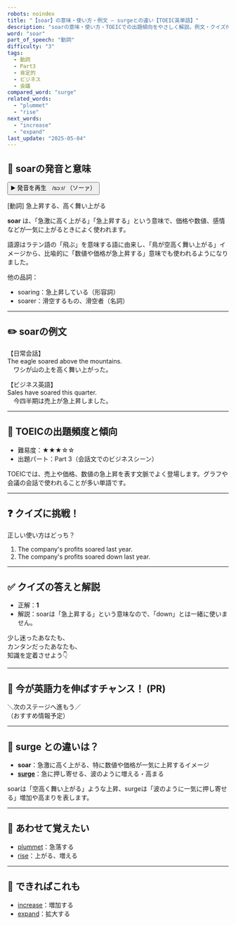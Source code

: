 ```yaml
---
robots: noindex
title: "【soar】の意味・使い方・例文 ― surgeとの違い【TOEIC英単語】"
description: "soarの意味・使い方・TOEICでの出題傾向をやさしく解説。例文・クイズ付きでsurgeとの違いもわかりやすく学べます。"
word: "soar"
part_of_speech: "動詞"
difficulty: "3"
tags:
  - 動詞
  - Part3
  - 肯定的
  - ビジネス
  - 会議
compared_word: "surge"
related_words:
  - "plummet"
  - "rise"
next_words:
  - "increase"
  - "expand"
last_update: "2025-05-04"
---
```


## 🔰 soarの発音と意味

<button class="play-audio" onclick="playTTS('soar')">
  <span class="play-audio-main">
    ▶️ 発音を再生　/sɔːr/
  </span>
  <span class="play-audio-sub">
    （ソーァ）
  </span>
</button>

[動詞] 急上昇する、高く舞い上がる

**soar** は、「急激に高く上がる」「急上昇する」という意味で、価格や数値、感情などが一気に上がるときによく使われます。

語源はラテン語の「飛ぶ」を意味する語に由来し、「鳥が空高く舞い上がる」イメージから、比喩的に「数値や価格が急上昇する」意味でも使われるようになりました。

他の品詞：  
- soaring：急上昇している（形容詞）
- soarer：滑空するもの、滑空者（名詞）

---

## ✏️ soarの例文

【日常会話】  
The eagle soared above the mountains.  
　ワシが山の上を高く舞い上がった。

【ビジネス英語】  
Sales have soared this quarter.  
　今四半期は売上が急上昇しました。

---

## 🎯 TOEICの出題頻度と傾向

- 難易度：★★★☆☆
- 出題パート：Part 3（会話文でのビジネスシーン）

TOEICでは、売上や価格、数値の急上昇を表す文脈でよく登場します。グラフや会議の会話で使われることが多い単語です。

---

## ❓ クイズに挑戦！

正しい使い方はどっち？

1. The company's profits soared last year.  
2. The company's profits soared down last year.

---

## ✅ クイズの答えと解説

- 正解：**1**
- 解説：soarは「急上昇する」という意味なので、「down」とは一緒に使いません。

少し迷ったあなたも、  
カンタンだったあなたも、  
知識を定着させよう👇️

---

## 🚀 今が英語力を伸ばすチャンス！ (PR)

<div class="info-center">
＼次のステージへ進もう／<br>  
（おすすめ情報予定）
</div>

---

## 🤔  surge との違いは？

- **soar**：急激に高く上がる、特に数値や価格が一気に上昇するイメージ
- **[surge](/word/surge/)**：急に押し寄せる、波のように増える・高まる

soarは「空高く舞い上がる」ような上昇、surgeは「波のように一気に押し寄せる」増加や高まりを表します。

---

## 🧩 あわせて覚えたい

- [plummet](/word/plummet/)：急落する
- [rise](/word/rise/)：上がる、増える

---

## 📖 できればこれも

- [increase](/word/increase/)：増加する
- [expand](/word/expand/)：拡大する

<!-- cvid: aid10_bid07 -->
